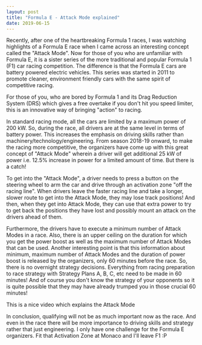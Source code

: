 ```yaml
---
layout: post
title: "Formula E - Attack Mode explained"
date: 2019-06-15
---
```


Recently, after one of the heartbreaking Formula 1 races,  I was watching highlights of a Formula E race when I came across an interesting concept called the "Attack Mode". Now for those of you who are unfamiliar with Formula E, it is a sister series of the more traditional and popular Formula 1 (F1) car racing competition. The difference is that the Formula E cars are battery powered electric vehicles. This series was started in 2011 to promote cleaner, environment friendly cars with the same spirit of competitive racing.

  


For those of you, who are bored by Formula 1 and its Drag Reduction System (DRS) which gives a free overtake if you don't hit you speed limiter, this is an innovative way of bringing "action" to racing.

  


In standard racing mode, all the cars are limited by a maximum power of 200 kW. So, during the race, all drivers are at the same level in terms of battery power. This increases the emphasis on driving skills rather than machinery/technology/engineering. From season 2018-19 onward, to make the racing more competitive, the organizers have come up with this great concept of "Attack Mode" wherein a driver will get additional 25 kW of power i.e. 12.5% increase in power for a limited amount of time. But there is a catch!

  


To get into the "Attack Mode", a driver needs to press a button on the steering wheel to arm the car and drive through an activation zone "off the racing line". When drivers leave the faster racing line and take a longer, slower route to get into the Attack Mode, they may lose track positions! And then, when they get into Attack Mode, they can use that extra power to try to get back the positions they have lost and possibly mount an attack on the drivers ahead of them.

  


Furthermore, the drivers have to execute a minimum number of Attack Modes in a race. Also, there is an upper ceiling on the duration for which you get the power boost as well as the maximum number of Attack Modes that can be used. Another interesting point is that this information about minimum, maximum number of Attack Modes and the duration of power boost is released by the organizers, only 60 minutes before the race. So, there is no overnight strategy decisions. Everything from racing preparation to race strategy with Strategy Plans A, B, C, etc need to be made in 60 minutes! And of course you don't know the strategy of your opponents so it is quite possible that they may have already trumped you in those crucial 60 minutes!

  


This is a nice video which explains the Attack Mode

  


  


In conclusion, qualifying will not be as much important now as the race. And even in the race there will be more importance to driving skills and strategy rather that just engineering. I only have one challenge for the Formula E organizers. Fit that Activation Zone at Monaco and I'll leave F1 :P

